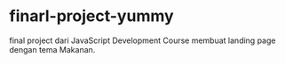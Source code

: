 # finarl-project-yummy
final project dari JavaScript Development Course membuat landing page dengan tema Makanan.

